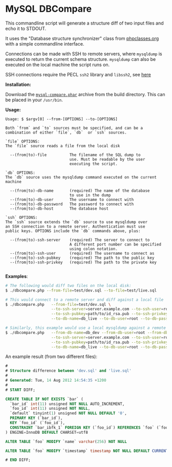 # MySQL DBCompare

This commandline script will generate a structure diff of two input files and echo it to STDOUT.

It uses the "Database structure synchronizer" class from [phpclasses.org](http://www.phpclasses.org/package/4615-PHP-Compare-MySQL-databases-to-synchronize-structures.html) with a simple commandline interface. 

Connections can be made with SSH to remote servers, where `mysqldump` is executed to return the current schema structure. `mysqldump` can also be executed on the local machine the script runs on.

SSH connections require the PECL `ssh2` library and `libssh2`, see [here](http://pecl.php.net/package/ssh2)

**Installation:**

Download the [`mysql-compare.phar`](https://github.com/phindmarsh/mysql-dbcompare/raw/master/build/mysql-compare.phar) archive from the build directory. This can be placed in your `/usr/bin`.

**Usage:**

```
Usage: $ $argv[0] --from-[OPTIONS] --to-[OPTIONS]

Both `from` and `to` sources must be specified, and can be a 
combination of either `file`, `db`  or `ssh` sources.

`file` OPTIONS: 
The `file` source reads a file from the local disk

  --(from|to)-file          The filename of the SQL dump to 
                            use. Must be readable by the user
                            executing the script.

`db` OPTIONS:
The `db` source uses the mysqldump command executed on the current machine

  --(from|to)-db-name       (required) The name of the database
                            to use in the dump
  --(from|to)-db-user       The username to connect with
  --(from|to)-db-password   The password to connect with
  --(from|to)-db-host       The database host 

`ssh` OPTIONS:
The `ssh` source extends the `db` source to use mysqldump over 
an SSH connection to a remote server. Authentication must use
public keys. OPTIONS include the `db` commands above, plus:

  --(from|to)-ssh-server    (required) The server to connect to
                            A different port number can be specified
                            using colon notation.
  --(from|to)-ssh-user      (required) The username to connect as
  --(from|to)-ssh-pubkey    (required) The path to the public key
  --(from|to)-ssh-privkey   (required) The path to the private key
  
```

**Examples**:

```bash
# The following would diff two files on the local disk:
$ ./dbcompare.php --from-file=test/dev.sql --to-file=test/live.sql

# This would connect to a remote server and diff against a local file
$ ./dbcompare.php   --from-file=test/dev.sql \
                    --to-ssh-server=server.example.com --to-ssh-user=root \
                    --to-ssh-pubkey=path/to/id_rsa.pub --to-ssh-privkey=path/to/id_rsa \
                    --to-db-name=db_live --to-db-user=root --to-db-password=password123

# Similarly, this example would use a local mysqldump against a remote server
$ ./dbcompare.php   --from-db-name=db_dev --from-db-user=root --from-db-password=test123 \
                    --to-ssh-server=server.example.com --to-ssh-user=root \
                    --to-ssh-pubkey=path/to/id_rsa.pub --to-ssh-privkey=path/to/id_rsa \
                    --to-db-name=db_live --to-db-user=root --to-db-password=password123
```


An example result (from two different files):
```sql
#
# Structure difference between 'dev.sql' and 'live.sql'
#
# Generated: Tue, 14 Aug 2012 14:54:35 +1200
#
# START DIFF;

CREATE TABLE IF NOT EXISTS `bar` (
  `bar_id` int(11) unsigned NOT NULL AUTO_INCREMENT,
  `foo_id` int(11) unsigned NOT NULL,
  `default` tinyint(1) unsigned NOT NULL DEFAULT '0',
  PRIMARY KEY (`bar_id`),
  KEY `foo_id` (`foo_id`),
  CONSTRAINT `bar_ibfk_1` FOREIGN KEY (`foo_id`) REFERENCES `foo` (`foo_id`)
) ENGINE=InnoDB DEFAULT CHARSET=utf8

ALTER TABLE `foo` MODIFY `name` varchar(256) NOT NULL

ALTER TABLE `foo` MODIFY `timestamp` timestamp NOT NULL DEFAULT CURRENT_TIMESTAMP ON UPDATE CURRENT_TIMESTAMP

# END DIFF;
```

